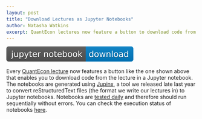 ```yaml
---
layout: post
title: "Download Lectures as Jupyter Notebooks"
author: Natasha Watkins
excerpt: QuantEcon lectures now feature a button to download code from the lectures in a Jupyter notebook.
---
```


![download button](/assets/img/download-button.svg)

Every [QuantEcon lecture](https://lectures.quantecon.org/) now features a button like the one shown above that enables you to download code from the lecture in a Jupyter notebook. The notebooks are generated using [Jupinx](https://medium.com/quantecon-blog/introducing-jupinx-60ba9fc12f4f), a tool we released late last year to convert reStructuredText files (the format we write our lectures in) to Jupyter notebooks. Notebooks are [tested daily](https://quantecon.org/news-item/code-testing-lecture-site) and therefore should run sequentially without errors. You can check the execution status of notebooks [here](https://lectures.quantecon.org/status.html).



